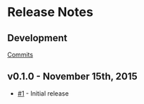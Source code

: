 # Release Notes

## Development

[Commits](https://github.com/elyast/wookie/compare/v0.1.0...master)

## v0.1.0 - November 15th, 2015
- [#1](https://github.com/elyast/wookie/pull/1) - Initial release
